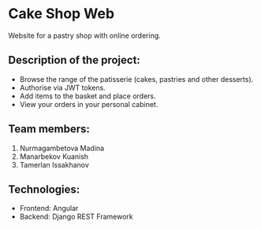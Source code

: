 # Cake Shop Web
Website for a pastry shop with online ordering.

## Description of the project:
- Browse the range of the patisserie (cakes, pastries and other desserts).
- Authorise via JWT tokens.
- Add items to the basket and place orders.
- View your orders in your personal cabinet.

## Team members:
1. Nurmagambetova Madina
2. Manarbekov Kuanish
3. Tamerlan Issakhanov

## Technologies:  
- Frontend: Angular  
- Backend: Django REST Framework 
